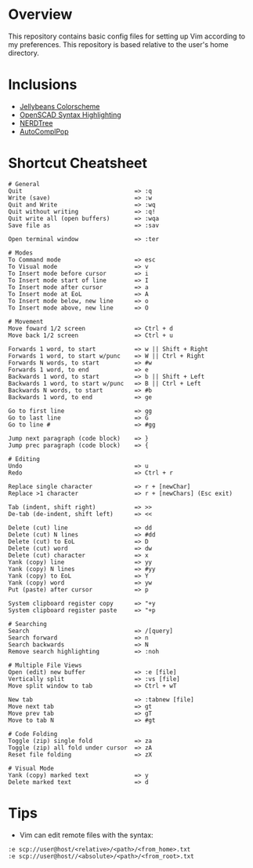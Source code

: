 # Overview
This repository contains basic config files for setting up Vim according to my preferences.
This repository is based relative to the user's home directory.

# Inclusions
 - [Jellybeans Colorscheme](https://github.com/nanotech/jellybeans.vim)
 - [OpenSCAD Syntax Highlighting](https://github.com/sirtaj/vim-openscad)
 - [NERDTree](https://github.com/preservim/nerdtree)
 - [AutoComplPop](https://www.vim.org/scripts/script.php?script_id=1879)

# Shortcut Cheatsheet
```
# General
Quit                                => :q
Write (save)                        => :w
Quit and Write                      => :wq
Quit without writing                => :q!
Quit write all (open buffers)       => :wqa
Save file as                        => :sav

Open terminal window                => :ter

# Modes
To Command mode                     => esc
To Visual mode                      => v
To Insert mode before cursor        => i
To Insert mode start of line        => I
To Insert mode after cursor         => a
To Insert mode at EoL               => A
To Insert mode below, new line      => o
To Insert mode above, new line      => O

# Movement
Move foward 1/2 screen              => Ctrl + d
Move back 1/2 screen                => Ctrl + u

Forwards 1 word, to start           => w || Shift + Right
Forwards 1 word, to start w/punc    => W || Ctrl + Right
Forwards N words, to start          => #w
Forwards 1 word, to end             => e
Backwards 1 word, to start          => b || Shift + Left
Backwards 1 word, to start w/punc   => B || Ctrl + Left
Backwards N words, to start         => #b
Backwards 1 word, to end            => ge

Go to first line                    => gg
Go to last line                     => G
Go to line #                        => #gg

Jump next paragraph (code block)    => }
Jump prec paragraph (code block)    => {

# Editing
Undo                                => u
Redo                                => Ctrl + r

Replace single character            => r + [newChar]
Replace >1 character                => r + [newChars] (Esc exit)

Tab (indent, shift right)           => >>
De-tab (de-indent, shift left)      => <<

Delete (cut) line                   => dd
Delete (cut) N lines                => #dd
Delete (cut) to EoL                 => D
Delete (cut) word                   => dw
Delete (cut) character              => x
Yank (copy) line                    => yy
Yank (copy) N lines                 => #yy
Yank (copy) to EoL                  => Y
Yank (copy) word                    => yw
Put (paste) after cursor            => p

System clipboard register copy      => "+y
System clipboard register paste     => "+p

# Searching
Search                              => /[query]
Search forward                      => n
Search backwards                    => N
Remove search highlighting          => :noh

# Multiple File Views
Open (edit) new buffer              => :e [file]
Vertically split                    => :vs [file]
Move split window to tab            => Ctrl + wT

New tab                             => :tabnew [file]
Move next tab                       => gt
Move prev tab                       => gT
Move to tab N                       => #gt

# Code Folding
Toggle (zip) single fold            => za
Toggle (zip) all fold under cursor  => zA
Reset file folding                  => zX

# Visual Mode
Yank (copy) marked text             => y
Delete marked text                  => d
```

# Tips
 - Vim can edit remote files with the syntax:
 ```
 :e scp://user@host/<relative>/<path>/<from_home>.txt
 :e scp://user@host//<absolute>/<path>/<from_root>.txt
 ```
